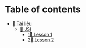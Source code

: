 # Table of contents

* [📖 Tài liệu](README.md)
  * [📕 JSI](tai-lieu/jsi/README.md)
    * [1⃣ Lesson 1](tai-lieu/jsi/lesson-1.md)
    * [2⃣ Lesson 2](tai-lieu/jsi/lesson-2.md)
